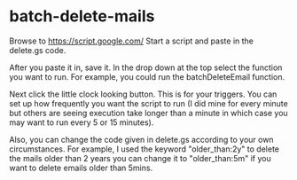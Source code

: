 # batch-delete-mails
Browse to https://script.google.com/
Start a script and paste in the delete.gs code. 

After you paste it in, save it. In the drop down at the top select the function you want to run. For example, you could run the batchDeleteEmail function.

Next click the little clock looking button.
This is for your triggers. You can set up how frequently you want the script to run (I did mine for every minute but others are seeing execution take longer than a minute in which case you may want to run every 5 or 15 minutes).


Also, you can change the code given in delete.gs according to your own circumstances. 
For example, I used the keyword "older_than:2y" to delete the mails older than 2 years you can change it to "older_than:5m" if you want to delete emails older than 5mins.
